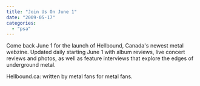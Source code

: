 ```yaml
---
title: "Join Us On June 1"
date: "2009-05-17"
categories: 
  - "psa"
---
```


Come back June 1 for the launch of Hellbound, Canada's newest metal webzine. Updated daily starting June 1 with album reviews, live concert reviews and photos, as well as feature interviews that explore the edges of underground metal.

Hellbound.ca: written by metal fans for metal fans.
